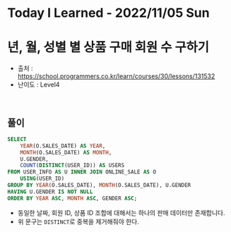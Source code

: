 # Today I Learned - 2022/11/05 Sun

# 년, 월, 성별 별 상품 구매 회원 수 구하기
- 출처 : https://school.programmers.co.kr/learn/courses/30/lessons/131532
- 난이도 : Level4
<br>

## 풀이
```sql
SELECT
    YEAR(O.SALES_DATE) AS YEAR,
    MONTH(O.SALES_DATE) AS MONTH,
    U.GENDER,
    COUNT(DISTINCT(USER_ID)) AS USERS
FROM USER_INFO AS U INNER JOIN ONLINE_SALE AS O
    USING(USER_ID)
GROUP BY YEAR(O.SALES_DATE), MONTH(O.SALES_DATE), U.GENDER
HAVING U.GENDER IS NOT NULL
ORDER BY YEAR ASC, MONTH ASC, GENDER ASC;
```
- 동일한 날짜, 회원 ID, 상품 ID 조합에 대해서는 하나의 판매 데이터만 존재합니다.
- 위 문구는 `DISTINCT`로 중복을 제거해줘야 한다.
